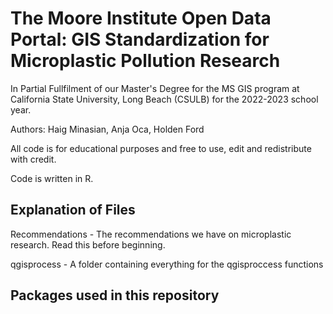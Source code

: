 # The Moore Institute Open Data Portal: GIS Standardization for Microplastic Pollution Research 

In Partial Fullfilment of our Master's Degree for the MS GIS program at California State University, Long Beach (CSULB) for the 2022-2023 school year.

Authors: Haig Minasian, Anja Oca, Holden Ford

All code is for educational purposes and free to use, edit and redistribute with credit.

Code is written in R.

## Explanation of Files

Recommendations - The recommendations we have on microplastic research. Read this before beginning.

qgisprocess - A folder containing everything for the qgisproccess functions



## Packages used in this repository
